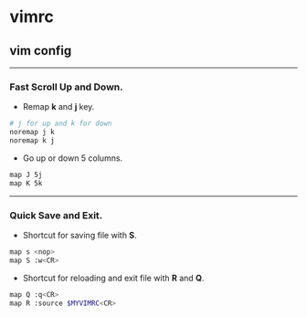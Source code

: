 # vimrc
## vim config 
---

### Fast Scroll Up and Down.
- Remap **k** and **j** key.
```bash
# j for up and k for down
noremap j k
noremap k j
```
- Go up or down 5 columns. 
```bash
map J 5j
map K 5k
```
---

### Quick Save and Exit.
- Shortcut for saving file with **S**.
```bash
map s <nop>
map S :w<CR>
```
- Shortcut for reloading and exit file with **R** and **Q**.
```bash
map Q :q<CR>
map R :source $MYVIMRC<CR>
```

